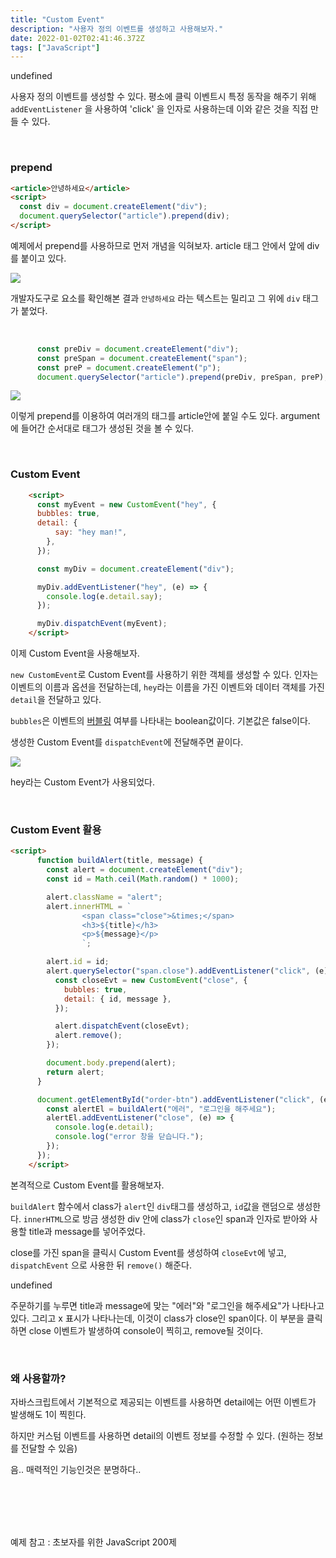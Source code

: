 ```yaml
---
title: "Custom Event"
description: "사용자 정의 이벤트를 생성하고 사용해보자."
date: 2022-01-02T02:41:46.372Z
tags: ["JavaScript"]
---
```

undefined

사용자 정의 이벤트를 생성할 수 있다. 평소에 클릭 이벤트시 특정 동작을 해주기 위해 `addEventListener` 을 사용하여 'click' 을 인자로 사용하는데 이와 같은 것을 직접 만들 수 있다.

<br>

### prepend

```html
<article>안녕하세요</article>
<script>
  const div = document.createElement("div");
  document.querySelector("article").prepend(div);
</script>
```

예제에서 prepend를 사용하므로 먼저 개념을 익혀보자. article 태그 안에서 앞에 div를 붙이고 있다.

![](/images/3a00a7b6-e042-4139-a177-5837a4ac80e5-image.png)

개발자도구로 요소를 확인해본 결과 `안녕하세요` 라는 텍스트는 밀리고 그 위에 `div` 태그가 붙었다.

<br>

```js
      const preDiv = document.createElement("div");
      const preSpan = document.createElement("span");
      const preP = document.createElement("p");
      document.querySelector("article").prepend(preDiv, preSpan, preP);
```

![](/images/a7afa1fd-d2f2-493e-90c0-d6ec4eccc39d-image.png)

이렇게 prepend를 이용하여 여러개의 태그를 article안에 붙일 수도 있다. argument에 들어간 순서대로 태그가 생성된 것을 볼 수 있다.

<br>

### Custom Event

```html
    <script>
      const myEvent = new CustomEvent("hey", {
      bubbles: true,
      detail: {
          say: "hey man!",
        },
      });

      const myDiv = document.createElement("div");

      myDiv.addEventListener("hey", (e) => {
        console.log(e.detail.say);
      });

      myDiv.dispatchEvent(myEvent);
    </script>
```

이제 Custom Event을 사용해보자.

`new CustomEvent`로 Custom Event를 사용하기 위한 객체를 생성할 수 있다. 인자는 이벤트의 이름과 옵션을 전달하는데, `hey`라는 이름을 가진 이벤트와 데이터 객체를 가진 `detail`을 전달하고 있다.

`bubbles`은 이벤트의 [버블링](https://velog.io/@leehyunho2001/%EC%9D%B4%EB%B2%A4%ED%8A%B8-%ED%9D%90%EB%A6%84%EC%BA%A1%EC%B2%98%EB%A7%81-%EB%B2%84%EB%B8%94%EB%A7%81) 여부를 나타내는 boolean값이다. 기본값은 false이다.

생성한 Custom Event를 `dispatchEvent`에 전달해주면 끝이다.


![](/images/c1cc5bdb-220c-4326-881a-3702a68098bf-image.png)

hey라는 Custom Event가 사용되었다.

<br>

### Custom Event 활용

```html
<script>
      function buildAlert(title, message) {
        const alert = document.createElement("div");
        const id = Math.ceil(Math.random() * 1000);

        alert.className = "alert";
        alert.innerHTML = `
                <span class="close">&times;</span>
                <h3>${title}</h3>
                <p>${message}</p>
                `;

        alert.id = id;
        alert.querySelector("span.close").addEventListener("click", (e) => {
          const closeEvt = new CustomEvent("close", {
            bubbles: true,
            detail: { id, message },
          });

          alert.dispatchEvent(closeEvt);
          alert.remove();
        });

        document.body.prepend(alert);
        return alert;
      }

      document.getElementById("order-btn").addEventListener("click", (e) => {
        const alertEl = buildAlert("에러", "로그인을 해주세요");
        alertEl.addEventListener("close", (e) => {
          console.log(e.detail);
          console.log("error 창을 닫습니다.");
        });
      });
    </script>
```

본격적으로 Custom Event를 활용해보자.

`buildAlert` 함수에서 class가 `alert`인 `div`태그를 생성하고, `id`값을 랜덤으로 생성한다. `innerHTML`으로 방금 생성한 div 안에 class가 `close`인 span과 인자로 받아와 사용할 title과 message를 넣어주었다.

close를 가진 span을 클릭시 Custom Event를 생성하여 `closeEvt`에 넣고, `dispatchEvent` 으로 사용한 뒤 `remove()` 해준다.

undefined

주문하기를 누루면 title과 message에 맞는 "에러"와 "로그인을 해주세요"가 나타나고 있다. 그리고 x 표시가 나타나는데, 이것이 class가 close인 span이다. 이 부분을 클릭하면 close 이벤트가 발생하여 console이 찍히고, remove될 것이다.

<br>

### 왜 사용할까?

자바스크립트에서 기본적으로 제공되는 이벤트를 사용하면 detail에는 어떤 이벤트가 발생해도 1이 찍힌다.

하지만 커스텀 이벤트를 사용하면 detail의 이벤트 정보를 수정할 수 있다. (원하는 정보를 전달할 수 있음)

음.. 매력적인 기능인것은 분명하다..

<br>
<br>
<br>
<br>

예제 참고 : 초보자를 위한 JavaScript 200제